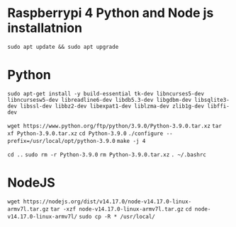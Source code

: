 # Raspberrypi 4 Python and Node js installatnion
 
`sudo apt update && sudo apt upgrade`

# Python

`sudo apt-get install -y build-essential tk-dev libncurses5-dev libncursesw5-dev libreadline6-dev libdb5.3-dev libgdbm-dev libsqlite3-dev libssl-dev libbz2-dev libexpat1-dev liblzma-dev zlib1g-dev libffi-dev`

`wget https://www.python.org/ftp/python/3.9.0/Python-3.9.0.tar.xz`
`tar xf Python-3.9.0.tar.xz`
`cd Python-3.9.0`
`./configure --prefix=/usr/local/opt/python-3.9.0`
`make -j 4`

`cd ..`
`sudo rm -r Python-3.9.0`
`rm Python-3.9.0.tar.xz`
`. ~/.bashrc`


# NodeJS

`wget https://nodejs.org/dist/v14.17.0/node-v14.17.0-linux-armv7l.tar.gz`
`tar -xzf node-v14.17.0-linux-armv7l.tar.gz`
`cd node-v14.17.0-linux-armv7l/`
`sudo cp -R * /usr/local/`